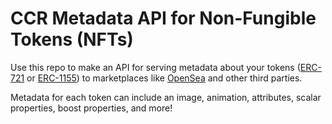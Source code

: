 # CCR Metadata API for Non-Fungible Tokens (NFTs) <!-- omit in toc -->

Use this repo to make an API for serving metadata about your tokens ([ERC-721](https://github.com/ethereum/EIPs/blob/master/EIPS/eip-721.md) or [ERC-1155](https://github.com/ethereum/EIPs/blob/master/EIPS/eip-1155.md)) to marketplaces like [OpenSea](https://opensea.io) and other third parties.

Metadata for each token can include an image, animation, attributes, scalar properties, boost properties, and more!
